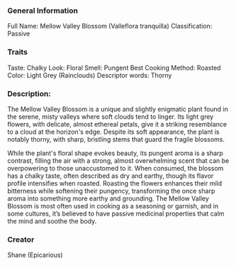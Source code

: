### General Information
Full Name: Mellow Valley Blossom (Valleflora tranquilla)
Classification: Passive
### Traits
Taste: Chalky 
Look: Floral
Smell: Pungent
Best Cooking Method: Roasted 
Color: Light Grey (Rainclouds)
Descriptor words: Thorny

### Description:
The Mellow Valley Blossom is a unique and slightly enigmatic plant found in the serene, misty valleys where soft clouds tend to linger. Its light grey flowers, with delicate, almost ethereal petals, give it a striking resemblance to a cloud at the horizon's edge. Despite its soft appearance, the plant is notably thorny, with sharp, bristling stems that guard the fragile blossoms.

While the plant's floral shape evokes beauty, its pungent aroma is a sharp contrast, filling the air with a strong, almost overwhelming scent that can be overpowering to those unaccustomed to it. When consumed, the blossom has a chalky taste, often described as dry and earthy, though its flavor profile intensifies when roasted. Roasting the flowers enhances their mild bitterness while softening their pungency, transforming the once sharp aroma into something more earthy and grounding. The Mellow Valley Blossom is most often used in cooking as a seasoning or garnish, and in some cultures, it’s believed to have passive medicinal properties that calm the mind and soothe the body.

### Creator
Shane (Epicarious)